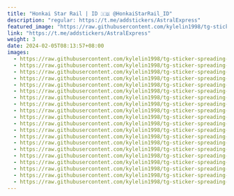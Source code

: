```yaml
---
title: "Honkai Star Rail | ID 🇮🇩 @HonkaiStarRail_ID"
description: "regular: https://t.me/addstickers/AstralExpress"
featured_image: "https://raw.githubusercontent.com/kylelin1998/tg-sticker-spreading-worldwide-images/main/img/dc59bc0e-29ac-4ede-bea9-9aa3f5b90a20.jpg"
link: "https://t.me/addstickers/AstralExpress"
weight: 3
date: 2024-02-05T08:13:57+08:00
images:
  - https://raw.githubusercontent.com/kylelin1998/tg-sticker-spreading-worldwide-images/main/img/dc59bc0e-29ac-4ede-bea9-9aa3f5b90a20.jpg
  - https://raw.githubusercontent.com/kylelin1998/tg-sticker-spreading-worldwide-images/main/img/8aab5a8a-63b5-43f8-81ac-73e861c2f538.jpg
  - https://raw.githubusercontent.com/kylelin1998/tg-sticker-spreading-worldwide-images/main/img/d882eea8-ad35-4534-bc1b-aacccee95d83.jpg
  - https://raw.githubusercontent.com/kylelin1998/tg-sticker-spreading-worldwide-images/main/img/5c2ea9bd-948d-4d26-86ff-68eff65afc10.jpg
  - https://raw.githubusercontent.com/kylelin1998/tg-sticker-spreading-worldwide-images/main/img/daaaa7cc-6020-4db3-84de-91a59b20a63f.jpg
  - https://raw.githubusercontent.com/kylelin1998/tg-sticker-spreading-worldwide-images/main/img/1e12c5f1-7405-4b68-a04a-28f3da66c73e.jpg
  - https://raw.githubusercontent.com/kylelin1998/tg-sticker-spreading-worldwide-images/main/img/8961f12c-e77c-431a-88ea-3d4599e5b2b7.jpg
  - https://raw.githubusercontent.com/kylelin1998/tg-sticker-spreading-worldwide-images/main/img/1be16882-78ac-49ac-a2b8-79f231a08715.jpg
  - https://raw.githubusercontent.com/kylelin1998/tg-sticker-spreading-worldwide-images/main/img/3bcad30f-c86c-4284-ad87-b9610d1956e0.jpg
  - https://raw.githubusercontent.com/kylelin1998/tg-sticker-spreading-worldwide-images/main/img/4b4ccf30-1e44-46eb-8a5d-36f5ba959de1.jpg
  - https://raw.githubusercontent.com/kylelin1998/tg-sticker-spreading-worldwide-images/main/img/8bfec0cd-3df6-4c80-975e-b95f4dd603f5.jpg
  - https://raw.githubusercontent.com/kylelin1998/tg-sticker-spreading-worldwide-images/main/img/4686658b-4ebe-4c58-83ba-b61010b78882.jpg
  - https://raw.githubusercontent.com/kylelin1998/tg-sticker-spreading-worldwide-images/main/img/91bdfbc2-b7c6-4897-9c41-f65c33d8af08.jpg
  - https://raw.githubusercontent.com/kylelin1998/tg-sticker-spreading-worldwide-images/main/img/57fc9eb7-bee4-445a-8686-a38f58dcac64.jpg
  - https://raw.githubusercontent.com/kylelin1998/tg-sticker-spreading-worldwide-images/main/img/d017564a-872f-4c2d-937d-ebdb07243e00.jpg
  - https://raw.githubusercontent.com/kylelin1998/tg-sticker-spreading-worldwide-images/main/img/ffe10e23-0308-4ebf-84cc-1899aede2d50.jpg
  - https://raw.githubusercontent.com/kylelin1998/tg-sticker-spreading-worldwide-images/main/img/8417f584-25e8-4fb2-952b-c782c89926d5.jpg
  - https://raw.githubusercontent.com/kylelin1998/tg-sticker-spreading-worldwide-images/main/img/16727f9e-e777-43a9-95cd-291677150ff2.jpg
  - https://raw.githubusercontent.com/kylelin1998/tg-sticker-spreading-worldwide-images/main/img/78b6d21d-ae04-48a5-9aec-214570e3dcc1.jpg
  - https://raw.githubusercontent.com/kylelin1998/tg-sticker-spreading-worldwide-images/main/img/1875b9bd-4914-4dd5-84bd-2b518369946d.jpg
---
```

